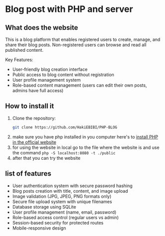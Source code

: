 # Blog post with PHP and server

## What does the website

This is a blog platform that enables registered users to create, manage, and share their blog posts. Non-registered users can browse and read all published content.

Key Features:
- User-friendly blog creation interface
- Public access to blog content without registration
- User profile management system
- Role-based content management (users can edit their own posts, admins have full access)

## How to install it

1. Clone the repository:
   ```bash
   git clone https://github.com/HakiEBIBI/PHP-BLOG
2. make sure you have php installed in you computer here's to [install PHP in the official website](https://www.php.net/downloads.php)
3. for using the website in local go to the file where the website is and use the command `php -S localhost:8080 -t ./public`
4. after that you can try the website 

## list of features

- User authentication system with secure password hashing
- Blog posts creation with title, content, and image upload
- Image validation (JPG, JPEG, PNG formats only)
- Secure file upload system with unique filenames
- Database storage using SQLite
- User profile management (name, email, password)
- Role-based access control (regular users vs admin)
- Session-based security for protected routes
- Mobile-responsive design